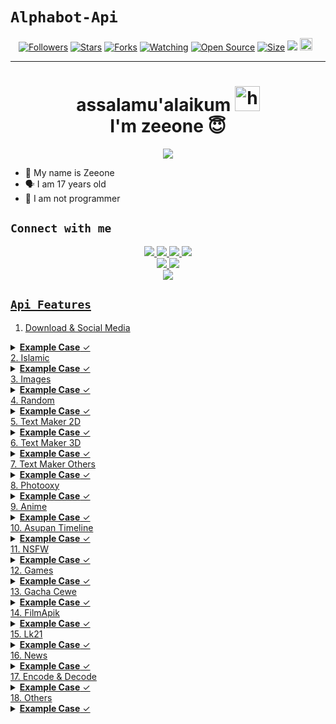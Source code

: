 # ```Alphabot-Api```
<p align="center">
<a href="https://github.com/zeeoneofc/followers"><img title="Followers" src="https://img.shields.io/github/followers/zeeoneofc?color=red&style=flat-square"></a>
<a href="https://github.com/zeeoneofc/api-zeeoneofc/stargazers/"><img title="Stars" src="https://img.shields.io/github/stars/zeeoneofc/api-zeeoneofc?color=blue&style=flat-square"></a>
<a href="https://github.com/zeeoneofc/api-zeeoneofc/network/members"><img title="Forks" src="https://img.shields.io/github/forks/zeeoneofc/api-zeeoneofc?color=red&style=flat-square"></a>
<a href="https://github.com/zeeoneofc/api-zeeoneofc/watchers"><img title="Watching" src="https://img.shields.io/github/watchers/zeeoneofc/api-zeeoneofc?label=Watchers&color=blue&style=flat-square"></a>
<a href="https://github.com/zeeoneofc/Rest-api-alphabot"><img title="Open Source" src="https://badges.frapsoft.com/os/v2/open-source.svg?v=103"></a>
<a href="https://github.com/zeeoneofc/Rest-api-alphabot/"><img title="Size" src="https://img.shields.io/github/repo-size/zeeoneofc/Rest-api-alphabot?style=flat-square&color=green"></a>
<a href="https://hits.seeyoufarm.com"><img src="https://hits.seeyoufarm.com/api/count/incr/badge.svg?url=https%3A%2F%2Fgithub.com%2Fzeeoneofc%2FRest-api-alphabot&count_bg=%2379C83D&title_bg=%23555555&icon=probot.svg&icon_color=%2300FF6D&title=hits&edge_flat=false"/></a>
<a href="https://github.com/zeeoneofc/Rest-api-alphabot/graphs/commit-activity"><img height="20" src="https://img.shields.io/badge/Maintained%3F-yes-green.svg"></a>&nbsp;&nbsp;
</p>
<p align='center'>
    </p>

-------
<h1 align="center">assalamu'alaikum <img src="https://user-images.githubusercontent.com/1303154/88677602-1635ba80-d120-11ea-84d8-d263ba5fc3c0.gif" width="40px" alt="hi"><br>I'm zeeone 😇 </h1>
<p align="center">
  <img src="https://c.top4top.io/p_2069qnvob1.jpg" />
</p>

- 👼 My name is Zeeone 
- 🗣️ I am 17 years old 
- 🔭 I am not programmer

## ```Connect with me```
<p align="center">
  <a href="https://instagram.com/zeeoneofc"><img src="https://img.shields.io/badge/Instagram-E4405F?style=for-the-badge&logo=instagram&logoColor=white"/> 
  <a href="https://wa.me/message/JBGU4J2DVYEDK1"><img src="https://img.shields.io/badge/WhatsApp-25D366?style=for-the-badge&logo=whatsapp&logoColor=white" />
  <a href="https://www.facebook.com/profile.php?id=100015526687857"><img src="https://img.shields.io/badge/Facebook-%234267B2.svg?&style=for-the-badge&logo=facebook&logoColor=white" />
  <a href="https://t.me/zeeoneee"><img src="https://img.shields.io/badge/Telegram-%230088cc.svg?&style=for-the-badge&logo=telegram&logoColor=white" /> <br>
  <a href="https://github.com/zeeoneofc"><img src="https://img.shields.io/badge/-GitHub-black?style=flat-square&logo=github" /> 
  <a href="https://youtube.com/channel/UCdzWwbApjkyODby7_MoRYlA"><img src="https://img.shields.io/youtube/channel/subscribers/UCdzWwbApjkyODby7_MoRYlA?style=social" /> <br>
  <a href="https://komarev.com/ghpvc/?username=zeeoneofc&color=blue&style=flat-square&label=Profile+Dilihat"><img src="https://komarev.com/ghpvc/?username=zeeoneofc&color=blue&style=flat-square&label=Profile+Dilihat" />

</p>

## ```Api Features```
1. Download & Social Media
<details>
<summary> <b>Example Case</b> &#10003</summary><br/>

```
Example Case:

case 'youtube_audio':  
      if (args.length < 1) return reply("Where's the link bro")
      if (!isUrl(args[0]) && !args[0].includes('youtu')) return reply('```Invalid link```')
      reply(lang.wait()) 
      anu = await fetchJson(`https://api-alphabot.herokuapp.com/api/yutub/audio?url=${args[0]}&apikey=Alphabot`)
      ini_txt = `YT AUDIO HAS BEEN FOUND\n\n`
      ini_txt += `• Judul : ${anu.result.title}\n`
      ini_txt += `• Ext : mp3\n`
      ini_txt += `• Size : ${anu.result.filesize}\n\n_Tunggu beberapa menit video akan segera di kirimkan_`
      ini_txt2 = await getBuffer(anu.result.thumb)
      ini_txt3 = await getBuffer(anu.result.result)
      alpha.sendMessage(from, ini_txt2, image, { quoted: mek, caption: ini_txt })
      alpha.sendMessage(from, ini_txt3, audio, { mimetype: 'audio/mp4', quoted: mek, ptt:true})
      break

```
</details>
2. Islamic

<details>

<summary> <b>Example Case</b> &#10003</summary><br/>

```
Example Case:

case 'hadist_sahih':
      if (args.length < 1) return reply(`Usage: ${prefix + command} kitab|nomor\nExample : ${prefix + command} Bukhari|15`)
      get_args = args.join(" ").split("|")
      kitab = get_args[0]
      nomor = get_args[1]
      var hadist = await fetchJson('https://api-alphabot.herokuapp.com/api/hadits?kitab=${kitab}&nomor=${nomor}&apikey=Alphabot')
      ini_result = hadist.result
      ini_txt = `Name : ${ini_result.name}\n`
      ini_txt += `Id : ${ini_result.id}\n`
      ini_txt += `Available : ${ini_result.availabel}\n`
      ini_txt += `Number : ${ini_result.contents.number}\n`
      ini_txt += `Arab : ${ini_result.contents.arab}\n`
      ini_txt += `Ind : ${ini_result.contents.id}`
      reply(ini_txt)
      break
```

</details>
3. Images

<details>

<summary> <b>Example Case</b> &#10003</summary><br/>


```
Example Case:

case 'wallpaper_programming':
     get_result = await fetchJson(`https://percobaannih.herokuapp.com/api/wallpaper/teknologi?apikey=Alphabot`)
     get_result = get_result.result
     for (var x = 0; x <= 5; x++) {
     var ini_buffer = await getBuffer(get_result[x])
     await alpha.sendMessage(from, ini_buffer, image)
     }
     break

```
</details>
4. Random

<details>

<summary> <b>Example Case</b> &#10003</summary><br/>

```
Example Case:

Pp
```
</Details>
5. Text Maker 2D

<details>

<summary> <b>Example Case</b> &#10003</summary><br/>

```
Example Case:

Pp
```
</Details>
6. Text Maker 3D

<details>

<summary> <b>Example Case</b> &#10003</summary><br/>

```
Example Case:

Pp
```
</Details>
7. Text Maker Others

<details>

<summary> <b>Example Case</b> &#10003</summary><br/>

```
Example Case:

Pp
```
</Details>
8. Photooxy

<details>

<summary> <b>Example Case</b> &#10003</summary><br/>

```
Example Case:

Pp
```
</Details>
9. Anime

<details>

<summary> <b>Example Case</b> &#10003</summary><br/>

```
Example Case:

Pp
```
</Details>
10. Asupan Timeline

<details>

<summary> <b>Example Case</b> &#10003</summary><br/>

```
Example Case:

Pp
```
</Details>
11. NSFW

<details>

<summary> <b>Example Case</b> &#10003</summary><br/>

```
Example Case:

Pp
```
</Details>
12. Games

<details>

<summary> <b>Example Case</b> &#10003</summary><br/>

```
Example Case:

Pp
```
</Details>
13. Gacha Cewe

<details>

<summary> <b>Example Case</b> &#10003</summary><br/>

```
Example Case:

Pp
```
</Details>
14. FilmApik

<details>

<summary> <b>Example Case</b> &#10003</summary><br/>

```
Example Case:

Pp
```
</Details>
15. Lk21

<details>

<summary> <b>Example Case</b> &#10003</summary><br/>

```
Example Case:

Pp
```
</Details>
16. News

<details>

<summary> <b>Example Case</b> &#10003</summary><br/>

```
Example Case:

Pp
```
</Details>
17. Encode & Decode

<details>

<summary> <b>Example Case</b> &#10003</summary><br/>

```
Example Case:

Pp
```
</Details>
18. Others

<details>

<summary> <b>Example Case</b> &#10003</summary><br/>

```
Example Case:

Pp
```
</Details>
